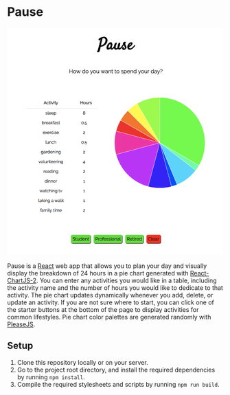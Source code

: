 # Pause
![Pause](pause.png)

Pause is a [React](https://reactjs.org/) web app that allows you to plan your day and visually display the breakdown of 24 hours in a pie chart generated with [React-ChartJS-2](http://jerairrest.github.io/react-chartjs-2/). You can enter any activities you would like in a table, including the activity name and the number of hours you would like to dedicate to that activity. The pie chart updates dynamically whenever you add, delete, or update an activity. If you are not sure where to start, you can click one of the starter buttons at the bottom of the page to display activities for common lifestyles. Pie chart color palettes are generated randomly with [PleaseJS](https://github.com/Fooidge/PleaseJS).

## Setup
1. Clone this repository locally or on your server.
2. Go to the project root directory, and install the required dependencies by running `npm install`.
3. Compile the required stylesheets and scripts by running `npm run build`.
